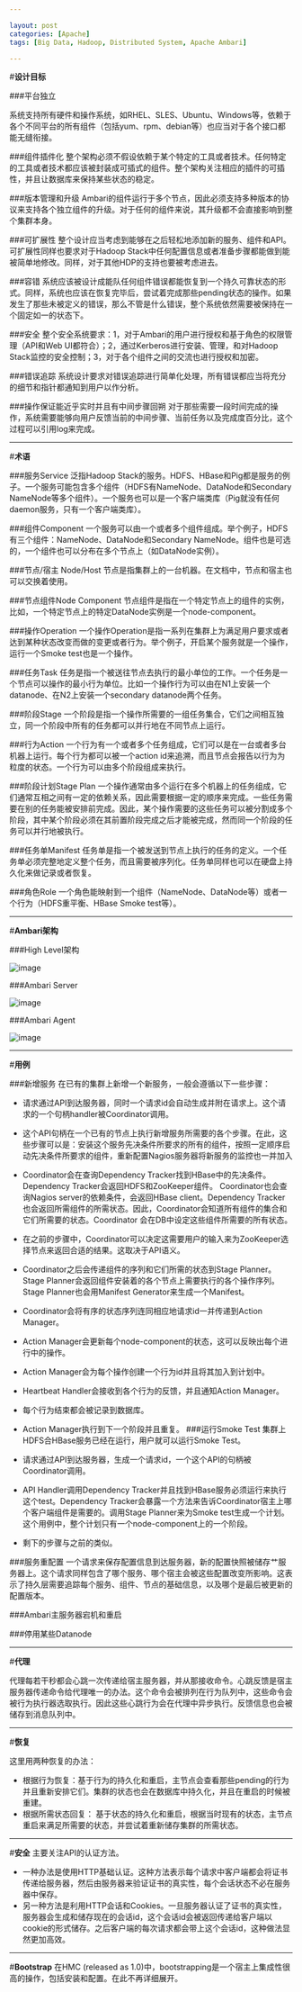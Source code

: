 ```yaml
---

layout: post
categories: [Apache]
tags: [Big Data, Hadoop, Distributed System, Apache Ambari]

---
```


#**设计目标**

###平台独立

系统支持所有硬件和操作系统，如RHEL、SLES、Ubuntu、Windows等，依赖于各个不同平台的所有组件（包括yum、rpm、debian等）也应当对于各个接口都能无缝衔接。

###组件插件化
整个架构必须不假设依赖于某个特定的工具或者技术。任何特定的工具或者技术都应该被封装成可插式的组件。整个架构关注相应的插件的可插性，并且让数据库来保持某些状态的稳定。

###版本管理和升级
Ambari的组件运行于多个节点，因此必须支持多种版本的协议来支持各个独立组件的升级。对于任何的组件来说，其升级都不会直接影响到整个集群本身。

###可扩展性
整个设计应当考虑到能够在之后轻松地添加新的服务、组件和API。可扩展性同样也要求对于Hadoop Stack中任何配置信息或者准备步骤都能做到能被简单地修改。同样，对于其他HDP的支持也要被考虑进去。

###容错
系统应该被设计成能队任何组件错误都能恢复到一个持久可靠状态的形式。同样，系统也应该在恢复完毕后，尝试着完成那些pending状态的操作。如果发生了那些未被定义的错误，那么不管是什么错误，整个系统依然需要被保持在一个固定如一的状态下。

###安全
整个安全系统要求：1，对于Ambari的用户进行授权和基于角色的权限管理（API和Web UI都符合）；2，通过Kerberos进行安装、管理，和对Hadoop Stack监控的安全控制；3，对于各个组件之间的交流也进行授权和加密。

###错误追踪
系统设计要求对错误追踪进行简单化处理，所有错误都应当将充分的细节和指针都通知到用户以作分析。

###操作保证能近乎实时并且有中间步骤回朔
对于那些需要一段时间完成的操作，系统需要能够向用户反馈当前的中间步骤、当前任务以及完成度百分比，这个过程可以引用log来完成。

- - -

#**术语**

###服务Service
泛指Hadoop Stack的服务。HDFS、HBase和Pig都是服务的例子。一个服务可能包含多个组件（HDFS有NameNode、DataNode和Secondary NameNode等多个组件）。一个服务也可以是一个客户端类库（Pig就没有任何daemon服务，只有一个客户端类库）。

###组件Component
一个服务可以由一个或者多个组件组成。举个例子，HDFS有三个组件：NameNode、DataNode和Secondary NameNode。组件也是可选的，一个组件也可以分布在多个节点上（如DataNode实例）。

###节点/宿主 Node/Host
节点是指集群上的一台机器。在文档中，节点和宿主也可以交换着使用。

###节点组件Node Component
节点组件是指在一个特定节点上的组件的实例，比如，一个特定节点上的特定DataNode实例是一个node-component。

###操作Operation
一个操作Operation是指一系列在集群上为满足用户要求或者达到某种状态改变而做的变更或者行为。举个例子，开启某个服务就是一个操作，运行一个Smoke test也是一个操作。

###任务Task
任务是指一个被送往节点去执行的最小单位的工作。一个任务是一个节点可以操作的最小行为单位。比如一个操作行为可以由在N1上安装一个datanode、在N2上安装一个secondary datanode两个任务。

###阶段Stage
一个阶段是指一个操作所需要的一组任务集合，它们之间相互独立，同一个阶段中所有的任务都可以并行地在不同节点上运行。

###行为Action
一个行为有一个或者多个任务组成，它们可以是在一台或者多台机器上运行。每个行为都可以被一个action id来追溯，而且节点会报告以行为为粒度的状态。一个行为可以由多个阶段组成来执行。

###阶段计划Stage Plan
一个操作通常由多个运行在多个机器上的任务组成，它们通常互相之间有一定的依赖关系，因此需要根据一定的顺序来完成。一些任务需要在别的任务能被安排前完成。因此，某个操作需要的这些任务可以被分割成多个阶段，其中某个阶段必须在其前置阶段完成之后才能被完成，然而同一个阶段的任务可以并行地被执行。

###任务单Manifest
任务单是指一个被发送到节点上执行的任务的定义。一个任务单必须完整地定义整个任务，而且需要被序列化。任务单同样也可以在硬盘上持久化来做记录或者恢复。

###角色Role
一个角色能映射到一个组件（NameNode、DataNode等）或者一个行为（HDFS重平衡、HBase Smoke test等）。

- - -

#**Ambari架构**

###High Level架构

![image](https://raw.githubusercontent.com/kkkelsey/kkkelsey.github.io/master/_images/1512301.png)

###Ambari Server

![image](https://raw.githubusercontent.com/kkkelsey/kkkelsey.github.io/master/_images/1512302.png)

###Ambari Agent

![image](https://raw.githubusercontent.com/kkkelsey/kkkelsey.github.io/master/_images/1512303.png)

- - -

#**用例**

###新增服务
在已有的集群上新增一个新服务，一般会遵循以下一些步骤：

- 请求通过API到达服务器，同时一个请求id会自动生成并附在请求上。这个请求的一个句柄handler被Coordinator调用。
- 这个API句柄在一个已有的节点上执行新增服务所需要的各个步骤。在此，这些步骤可以是：安装这个服务先决条件所要求的所有的组件，按照一定顺序启动先决条件所要求的组件，重新配置Nagios服务器将新服务的监控也一并加入
- Coordinator会在查询Dependency Tracker找到HBase中的先决条件。 Dependency Tracker会返回HDFS和ZooKeeper组件。 Coordinator也会查询Nagios server的依赖条件，会返回HBase client。Dependency Tracker也会返回所需组件的所需状态。因此，Coordinator会知道所有组件的集合和它们所需要的状态。Coordinator 会在DB中设定这些组件所需要的所有状态。
- 在之前的步骤中，Coordinator可以决定这需要用户的输入来为ZooKeeper选择节点来返回合适的结果。这取决于API语义。
- Coordinator之后会传递组件的序列和它们所需的状态到Stage Planner。Stage Planner会返回组件安装着的各个节点上需要执行的各个操作序列。 Stage Planner也会用Manifest Generator来生成一个Manifest。
- Coordinator会将有序的状态序列连同相应地请求id一并传递到Action Manager。
- Action Manager会更新每个node-component的状态，这可以反映出每个进行中的操作。
- Action Manager会为每个操作创建一个行为id并且将其加入到计划中。
- Heartbeat Handler会接收到各个行为的反馈，并且通知Action Manager。
- 每个行为结束都会被记录到数据库。
- Action Manager执行到下一个阶段并且重复。
###运行Smoke Test
集群上HDFS合HBase服务已经在运行，用户就可以运行Smoke Test。

- 请求通过API到达服务器，生成一个请求id，一个这个API的句柄被Coordinator调用。
- API Handler调用Dependency Tracker并且找到HBase服务必须运行来执行这个test。Dependency Tracker会暴露一个方法来告诉Coordinator宿主上哪个客户端组件是需要的。调用Stage Planner来为Smoke test生成一个计划。这个用例中，整个计划只有一个node-component上的一个阶段。
- 剩下的步骤与之前的类似。

###服务重配置
一个请求来保存配置信息到达服务器，新的配置快照被储存艹服务器上。这个请求同样包含了哪个服务、哪个宿主会被这些配置改变所影响。这表示了持久层需要追踪每个服务、组件、节点的基础信息，以及哪个是最后被更新的配置版本。 

###Ambari主服务器宕机和重启

###停用某些Datanode

- - -

#**代理**

代理每若干秒都会心跳一次传递给宿主服务器，并从那接收命令。心跳反馈是宿主服务器传递命令给代理唯一的办法。这个命令会被排列在行为队列中，这些命令会被行为执行器选取执行。因此这些心跳行为会在代理中异步执行。反馈信息也会被储存到消息队列中。

- - -

#**恢复**

这里用两种恢复的办法：

- 根据行为恢复：基于行为的持久化和重启，主节点会查看那些pending的行为并且重新安排它们。集群的状态也会在数据库中持久化，并且在重启的时候被重建。
- 根据所需状态回复： 基于状态的持久化和重启，根据当时现有的状态，主节点重启来满足所需要的状态，并尝试着重新储存集群的所需状态。

- - -

#**安全**
主要关注API的认证方法。

- 一种办法是使用HTTP基础认证。这种方法表示每个请求中客户端都会将证书传递给服务器，然后由服务器来验证证书的真实性，每个会话状态不必在服务器中保存。
- 另一种方法是利用HTTP会话和Cookies。一旦服务器认证了证书的真实性，服务器会生成和储存现在的会话id，这个会话id会被返回传递给客户端以cookie的形式储存。之后客户端的每次请求都会带上这个会话id，这种做法显然更加高效。 
- - -

#**Bootstrap**
在HMC (released as 1.0)中，bootstrapping是一个宿主上集成性很高的操作，包括安装和配置。在此不再详细展开。